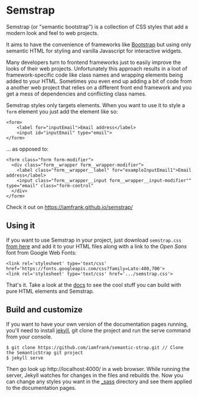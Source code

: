 
# Semstrap

Semstrap (or "semantic bootstrap") is a collection of CSS styles that add a modern look and feel to web projects. 

It aims to have the convenience of frameworks like [Bootstrap](http://getbootstrap.com/) but using only semantic HTML for styling and vanilla Javascript for interactive widgets.

Many developers turn to frontend frameworks just to easily improve the looks of their web projects. Unfortunately this approach results in a loot of framework-specific code like class names and wrapping elements being added to your HTML. Sometimes you even end up adding a bit of code from a another web project that relies on a different front end framework and you get a mess of dependencies and conflicting class names.

Semstrap styles only targets elements. When you want to use it to style a `form` element you just add the element like so:
```
<form>
    <label for="inputEmail">Email address</label>
    <input id="inputEmail" type="email">
</form>
```
... as opposed to:
```
<form class="form form-modifier">
  <div class="form__wrapper form__wrapper-modifier">
    <label class="form__wrapper__label" for="exampleInputEmail1">Email address</label>
    <input class="form__wrapper__input form__wrapper__input-modifier"" type="email" class="form-control"
  </div>
</form>
```

Check it out on https://iamfrank.github.io/semstrap/

## Using it

If you want to use Semstrap in your project, just download `semstrap.css` [from here](/_site/css/semstrap.css) and add it to your HTML files along with a link to the *Open Sans* font from Google Web Fonts:
```
<link rel='stylesheet' type='text/css' href='https://fonts.googleapis.com/css?family=Lato:400,700'>
<link rel='stylesheet' type='text/css' href='.../semstrap.css'>
```
That's it. Take a look at the [docs](https://iamfrank.github.io/semstrap/) to see the cool stuff you can build with pure HTML elements and Semstrap.


## Build and customize

If you want to have your own version of the documentation pages running, you'll need to install [jekyll](https://jekyllrb.com/), git clone the project and run the serve command from your console.
```
$ git clone https://github.com/iamfrank/semantic-strap.git // Clone the SemanticStrap git project
$ jekyll serve
```
Then go look up http://localhost:4000/ in a web browser.
While running the server, Jekyll watches for changes in the files and rebuilds the. Now you can change any styles you want in the [_sass](/_sass) directory and see them applied to the documentation pages.
